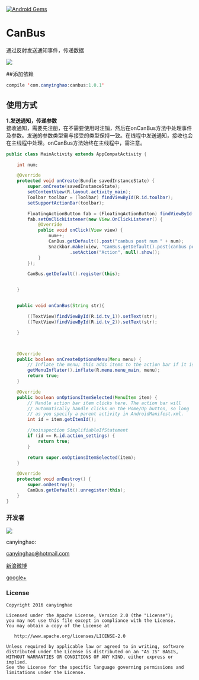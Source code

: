 [![Android Gems](http://www.android-gems.com/badge/canyinghao/CanBus.svg?branch=master)](http://www.android-gems.com/lib/canyinghao/CanBus)

# CanBus
通过反射发送通知事件，传递数据

![](./pic/CanBus.gif)  

##添加依赖
```JAVA
compile 'com.canyinghao:canbus:1.0.1'
```

## 使用方式 
**1.发送通知，传递参数**  
接收通知，需要先注册，在不需要使用时注销，然后在onCanBus方法中处理事件及参数。发送的参数类型需与接受的类型保持一致。在线程中发送通知，接收也会在主线程中处理。onCanBus方法始终在主线程中，需注意。
```JAVA
public class MainActivity extends AppCompatActivity {

    int num;

    @Override
    protected void onCreate(Bundle savedInstanceState) {
        super.onCreate(savedInstanceState);
        setContentView(R.layout.activity_main);
        Toolbar toolbar = (Toolbar) findViewById(R.id.toolbar);
        setSupportActionBar(toolbar);

        FloatingActionButton fab = (FloatingActionButton) findViewById(R.id.fab);
        fab.setOnClickListener(new View.OnClickListener() {
            @Override
            public void onClick(View view) {
                num++;
                CanBus.getDefault().post("canbus post num " + num);
                Snackbar.make(view, "CanBus.getDefault().post(canbus post num " + num + ")", Snackbar.LENGTH_SHORT)
                        .setAction("Action", null).show();
            }
        });

        CanBus.getDefault().register(this);


    }


    public void onCanBus(String str){

        ((TextView)findViewById(R.id.tv_1)).setText(str);
        ((TextView)findViewById(R.id.tv_2)).setText(str);

    }



    @Override
    public boolean onCreateOptionsMenu(Menu menu) {
        // Inflate the menu; this adds items to the action bar if it is present.
        getMenuInflater().inflate(R.menu.menu_main, menu);
        return true;
    }

    @Override
    public boolean onOptionsItemSelected(MenuItem item) {
        // Handle action bar item clicks here. The action bar will
        // automatically handle clicks on the Home/Up button, so long
        // as you specify a parent activity in AndroidManifest.xml.
        int id = item.getItemId();

        //noinspection SimplifiableIfStatement
        if (id == R.id.action_settings) {
            return true;
        }

        return super.onOptionsItemSelected(item);
    }

    @Override
    protected void onDestroy() {
        super.onDestroy();
        CanBus.getDefault().unregister(this);
    }
}

``` 





### 开发者

![](https://avatars3.githubusercontent.com/u/12572840?v=3&s=460) 

canyinghao: 

<canyinghao@hotmail.com>  

[新浪微博](http://weibo.com/u/5670978460)

[google+](https://plus.google.com/u/0/109542533436298291853)

### License

    Copyright 2016 canyinghao

    Licensed under the Apache License, Version 2.0 (the "License");
    you may not use this file except in compliance with the License.
    You may obtain a copy of the License at

       http://www.apache.org/licenses/LICENSE-2.0

    Unless required by applicable law or agreed to in writing, software
    distributed under the License is distributed on an "AS IS" BASIS,
    WITHOUT WARRANTIES OR CONDITIONS OF ANY KIND, either express or implied.
    See the License for the specific language governing permissions and
    limitations under the License.

